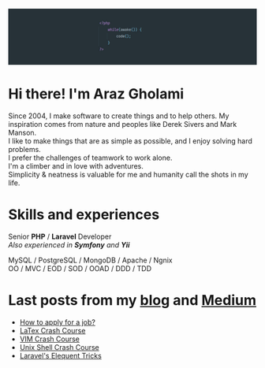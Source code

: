 
![Cover](https://github.com/arazgholami/arazgholami/blob/master/cover.jpg)
# Hi there! I'm Araz Gholami

Since 2004, I make software to create things and to help others. My inspiration comes from nature and peoples like Derek Sivers and Mark Manson.<br>
I like to make things that are as simple as possible, and I enjoy solving hard problems.  <br>
I prefer the challenges of teamwork to work alone.<br>
I'm a climber and in love with adventures.  <br>
Simplicity & neatness is valuable for me and humanity call the shots in my life.


# Skills and experiences
Senior **PHP**  /  **Laravel**  Developer <br>
_Also experienced in **Symfony**  and  **Yii**<br>_

MySQL / PostgreSQL / MongoDB / Apache / Ngnix<br>
OO / MVC / EOD / SOD / OOAD / DDD / TDD<br>

# Last posts from my [blog](https:://arazgholami.com) and [Medium](https://arazgholami.medium.com/)
- [How to apply for a job?](https://arazgholami.medium.com/how-to-apply-for-a-job-1a44fdc42054)
- [LaTex Crash Course](https://arazgholami.com/latex-wtf-course/)
- [VIM Crash Course](https://arazgholami.com/vim-wtf-course/)
- [Unix Shell  Crash Course](https://arazgholami.com/linux-terminal-wtf-course/)
- [Laravel's Elequent Tricks](https://arazgholami.com/20-laravel-eloquent-tips-and-tricks/)
